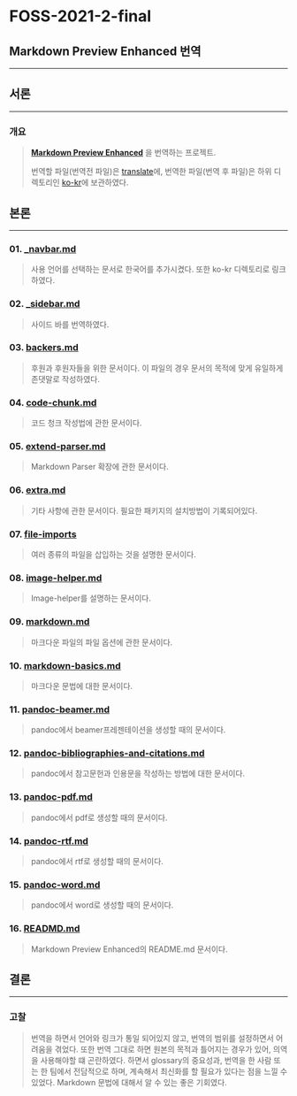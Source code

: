 # FOSS-2021-2-final
## Markdown Preview Enhanced 번역
___
## 서론
***
### 개요 
>[**Markdown Preview Enhanced**](https://github.com/shd101wyy/markdown-preview-enhanced) 을 번역하는 프로젝트.
> 
> 번역할 파일(번역전 파일)은 [translate](/translate/)에, 번역한 파일(번역 후 파일)은 하위 디렉토리인 [ko-kr](/translate/ko-kr/)에 보관하였다.
>

## 본론

---
### 01. [_navbar.md](/translate/_navbar.md)
> 사용 언어를 선택하는 문서로 한국어를 추가시켰다. 또한 ko-kr 디렉토리로 링크하였다.
### 02. [_sidebar.md](/translate/ko-kr/_sidebar.md)
> 사이드 바를 번역하였다.
### 03. [backers.md](/translate/ko-kr/backers.md)
> 후원과 후원자들을 위한 문서이다. 이 파일의 경우 문서의 목적에 맞게 유일하게 존댓말로 작성하였다.
### 04. [code-chunk.md](/translate/ko-kr/code-chunk.md)
> 코드 청크 작성법에 관한 문서이다.
### 05. [extend-parser.md](/translate/ko-kr/extend-parser.md)
> Markdown Parser 확장에 관한 문서이다.
### 06. [extra.md](/translate/ko-kr/extra.md)
> 기타 사항에 관한 문서이다. 필요한 패키지의 설치방법이 기록되어있다.
### 07. [file-imports](/translate/ko-kr/file-imports.md)
> 여러 종류의 파일을 삽입하는 것을 설명한 문서이다.
### 08. [image-helper.md](/translate/ko-kr/image-helper.md)
> Image-helper를 설명하는 문서이다.
### 09. [markdown.md](/translate/ko-kr/markdown.md)
> 마크다운 파일의 파일 옵션에 관한 문서이다.
### 10. [markdown-basics.md](/translate/ko-kr/markdown-basics.md)
> 마크다운 문법에 대한 문서이다.
### 11. [pandoc-beamer.md](/trnslate/ko-kr/pandoc-beamer.md)
> pandoc에서 beamer프레젠테이션을 생성할 때의 문서이다.
### 12. [pandoc-bibliographies-and-citations.md](/translate/ko-kr/pandoc-bibliographies-and-citations.md)
> pandoc에서 참고문헌과 인용문을 작성하는 방법에 대한 문서이다.
### 13. [pandoc-pdf.md](/translate/ko-kr/pandoc-pdf.md)
> pandoc에서 pdf로 생성할 때의 문서이다.
### 14. [pandoc-rtf.md](/translate/ko-kr/pandoc-rtf.md)
> pandoc에서 rtf로 생성할 때의 문서이다.
### 15. [pandoc-word.md](/translate/ko-kr/pandoc-word.md)
> pandoc에서 word로 생성할 때의 문서이다.
### 16. [READMD.md](/translate/ko-kr/README.md)
> Markdown Preview Enhanced의 README.md 문서이다.


## 결론

---
### 고찰
> 번역을 하면서 언어와 링크가 통일 되어있지 않고, 번역의 범위를 설정하면서 어려움을 겪었다. 또한 번역 그대로 하면 원본의 목적과 틀어지는 경우가 있어,
> 의역을 사용해야할 떄 곤란하였다. 하면서 glossary의 중요성과, 번역을 한 사람 또는 한 팀에서 전담적으로 하며, 계속해서 최신화를 할 필요가 있다는 점을 느낄 수 있었다.
> Markdown 문법에 대해서 알 수 있는 좋은 기회였다.